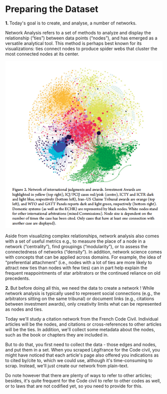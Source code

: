 # Preparing the Dataset

<b>1. </b> Today's goal is to create, and analyse, a number of networks. 

Network Analysis refers to a set of methods to analyze and display the relationship (“ties”) between data points 
(“nodes”), and has emerged as a versatile analytical tool. This method is perhaps best known for its visualizations: ties connect nodes to produce spider webs that cluster the most connected nodes at its center. 

![img.png](img.png)

Aside from visualizing complex relationships, network analysis also comes with a set of useful metrics e.g., to measure the place of a node in a network (“centrality”), find groupings (“modularity”), or to assess the connectedness of networks (“density”). In addition, network science comes with concepts that can be applied across domains. For example, the idea of “preferential attachment” (i.e., nodes with a lot of ties are more likely to attract new ties than nodes with few ties) can in part help explain the frequent reappointments of star arbitrators or the continued reliance on old precedents.

<b>2. </b> But before doing all this, we need the data to create a network ! While network analysis is typically used to represent social connections (e.g., the arbitrators sitting on the same tribunal)  or document links (e.g., citations between investment awards),  only creativity limits what can be represented as nodes and ties.

Today we'll study a citation network from the French Code Civil. Individual articles will be the nodes, and 
citations or cross-references to other articles will be the ties. In addition, we'll collect some metadata about the 
nodes, such as the book or chapters they are included in.

But to do that, you first need to collect the data - those edges and nodes, and put them in a set. When you scraped 
Légifrance for the Code civil, you might have noticed that each article's page also offered you indications as to 
cited by/cite to, which we could use, although it's time-consuming to scrap. Instead, we'll just create our network from plain-text.

Do note however that there are plenty of ways to refer to other articles; besides, it's quite frequent for the Code 
civil to refer to other codes as well, or to laws that are not codified yet, so you need to provide for this.
